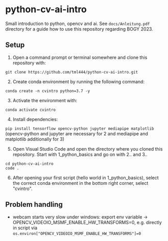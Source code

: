 # python-cv-ai-intro

Small introduction to python, opencv and ai. See `docs/Anleitung.pdf` directory for a guide how to use this repository regarding BOGY 2023.

## Setup

1. Open a command prompt or terminal somewhere and clone this repository with: 

`git clone https://github.com/tml444/python-cv-ai-intro.git`

2. Create conda environment by running the following command:

`conda create -n cvintro python=3.7 -y`

3. Activate the environment with:

`conda activate cvintro`

4. Install dependencies:

`pip install tensorflow opencv-python jupyter mediapipe matplotlib ` (opencv-python and jupyter are necessary for 2 and mediapipe and matplotlib additionally for 3)

5. Open Visual Studio Code and open the directory where you cloned this repository. Start with 1_python_basics and go on with 2.. and 3..

`cd python-cv-ai-intro`  
`code .`  

6. After opening your first script (hello world in 1_python_basics), select the correct conda environment in the bottom right corner, select "cvintro".




## Problem handling

- webcam starts very slow under windows: export env variable -> OPENCV_VIDEOIO_MSMF_ENABLE_HW_TRANSFORMS=0, e.g. directly in script via ``os.environ["OPENCV_VIDEOIO_MSMF_ENABLE_HW_TRANSFORMS"]=0``
